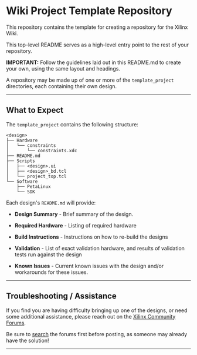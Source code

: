 # Wiki Project Template Repository
This repository contains the template for creating a repository for the Xilinx Wiki.

This top-level README serves as a high-level entry point to the rest of your repository.

**IMPORTANT:** Follow the guidelines laid out in this README.md to create your own, using the same layout and headings.

A repository may be made up of one or more of the `template_project` directories, each containing their own design.

---
## **What to Expect**
The `template_project` contains the following structure:

```
<design>
├── Hardware
│   └── constraints
│       └── constraints.xdc
├── README.md
├── Scripts
│   ├── <design>.ui
│   ├── <design>_bd.tcl
│   └── project_top.tcl
└── Software
    ├── PetaLinux
    └── SDK
````
Each design's `README.md` will provide:

- **Design Summary** - Brief summary of the design.

- **Required Hardware** - Listing of required hardware

- **Build Instructions** - Instructions on how to re-build the designs

- **Validation** - List of exact validation hardware, and results of validation tests run against the design

- **Known Issues** - Current known issues with the design and/or workarounds for these issues.
---
## **Troubleshooting / Assistance**
If you find you are having difficulty bringing up one of the designs, or need some additional assistance, please reach out on the [Xilinx Community Forums](https://forums.xilinx.com).

Be sure to [search](https://forums.xilinx.com/t5/forums/searchpage/tab/message?advanced=false&allow_punctuation=false&inactive=false) the forums first before posting, as someone may already have the solution!

---